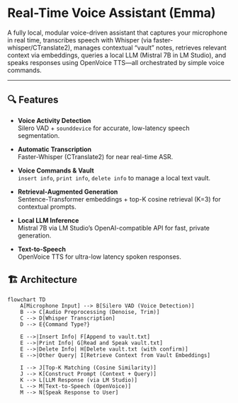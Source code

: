 # Real-Time Voice Assistant (Emma)

A fully local, modular voice-driven assistant that captures your microphone in real time, transcribes speech with Whisper (via faster-whisper/CTranslate2), manages contextual “vault” notes, retrieves relevant context via embeddings, queries a local LLM (Mistral 7B in LM Studio), and speaks responses using OpenVoice TTS—all orchestrated by simple voice commands.

---

## 🔍 Features

- **Voice Activity Detection**  
  Silero VAD + `sounddevice` for accurate, low-latency speech segmentation.

- **Automatic Transcription**  
  Faster-Whisper (CTranslate2) for near real-time ASR.

- **Voice Commands & Vault**  
  `insert info`, `print info`, `delete info` to manage a local text vault.

- **Retrieval-Augmented Generation**  
  Sentence-Transformer embeddings + top-K cosine retrieval (K=3) for contextual prompts.

- **Local LLM Inference**  
  Mistral 7B via LM Studio’s OpenAI-compatible API for fast, private generation.

- **Text-to-Speech**  
  OpenVoice TTS for ultra-low latency spoken responses.

## 🏗️ Architecture
```mermaid
flowchart TD
    A[Microphone Input] --> B[Silero VAD (Voice Detection)]
    B --> C[Audio Preprocessing (Denoise, Trim)]
    C --> D[Whisper Transcription]
    D --> E{Command Type?}

    E -->|Insert Info| F[Append to vault.txt]
    E -->|Print Info| G[Read and Speak vault.txt]
    E -->|Delete Info| H[Delete vault.txt (with confirm)]
    E -->|Other Query| I[Retrieve Context from Vault Embeddings]

    I --> J[Top-K Matching (Cosine Similarity)]
    J --> K[Construct Prompt (Context + Query)]
    K --> L[LLM Response (via LM Studio)]
    L --> M[Text-to-Speech (OpenVoice)]
    M --> N[Speak Response to User]
